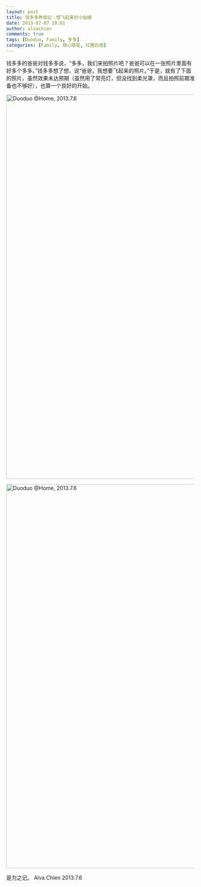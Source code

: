 ```yaml
---
layout: post
title: 钱多多养成记：想飞起来的小姑娘
date: 2013-07-07 18:01
author: alvachien
comments: true
tags: [Duoduo, Family, 多多]
categories: [Family, 随心随笔, 红圈白炮]
---
```

钱多多的爸爸对钱多多说，“多多，我们来拍照片吧？爸爸可以在一张照片里面有好多个多多。”钱多多想了想，说“爸爸，我想要飞起来的照片。”于是，就有了下面的照片，虽然效果未达预期（虽然用了常亮灯，但没找到柔光罩，而且拍照前期准备也不够好），也算一个良好的开始。

<a title="Duoduo @Home, 2013.7.6 by Alva Chien, on Flickr" href="http://www.flickr.com/photos/alvachien/9220805893/"><img alt="Duoduo @Home, 2013.7.6" src="http://farm8.staticflickr.com/7303/9220805893_bb27fe0550_b.jpg" width="673" height="1024" /></a>

<a title="Duoduo @Home, 2013.7.6 by Alva Chien, on Flickr" href="http://www.flickr.com/photos/alvachien/9223583764/"><img alt="Duoduo @Home, 2013.7.6" src="http://farm3.staticflickr.com/2884/9223583764_b1d97b299f_b.jpg" width="673" height="1024" /></a>


是为之记。
Alva Chien
2013.7.6
